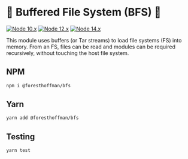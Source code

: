 # 📜 Buffered File System (BFS) 📜

[![Node 10.x](https://github.com/foresthoffman/bfs/actions/workflows/node-10.x.js.yml/badge.svg)](https://github.com/foresthoffman/bfs/actions/workflows/node-10.x.js.yml) [![Node 12.x](https://github.com/foresthoffman/bfs/actions/workflows/node-12.x.js.yml/badge.svg)](https://github.com/foresthoffman/bfs/actions/workflows/node-12.x.js.yml) [![Node 14.x](https://github.com/foresthoffman/bfs/actions/workflows/node-14.x.js.yml/badge.svg)](https://github.com/foresthoffman/bfs/actions/workflows/node-14.x.js.yml)

This module uses buffers (or Tar streams) to load file systems (FS) into memory. From an FS, files can be read and modules can be required recursively, without touching the host file system.

## NPM

```bash
npm i @foresthoffman/bfs
```

## Yarn

```bash
yarn add @foresthoffman/bfs
```

## Testing

```
yarn test
```
